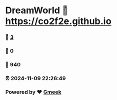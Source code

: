 # DreamWorld :link: https://co2f2e.github.io 
### :page_facing_up: [3](https://co2f2e.github.io/tag.html) 
### :speech_balloon: 0 
### :hibiscus: 940 
### :alarm_clock: 2024-11-09 22:26:49 
### Powered by :heart: [Gmeek](https://github.com/Meekdai/Gmeek)
